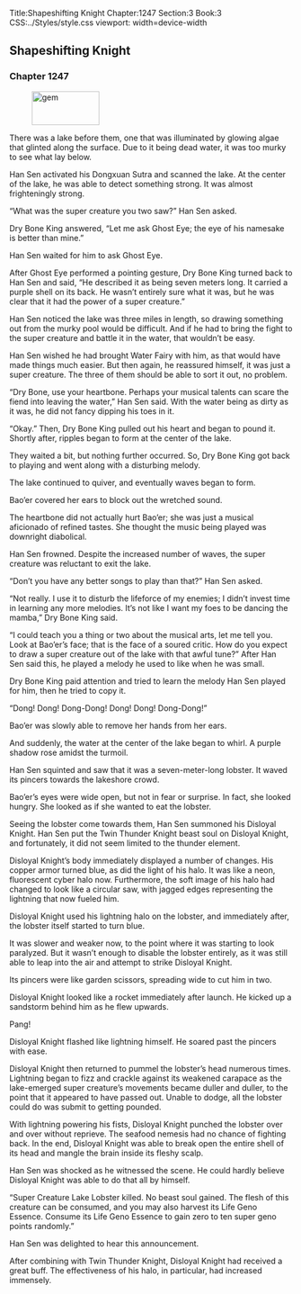Title:Shapeshifting Knight 
Chapter:1247 
Section:3 
Book:3 
CSS:../Styles/style.css 
viewport: width=device-width
  
## Shapeshifting Knight
### Chapter 1247
  
<figure>
	<img src="../Images/gem.gif" alt="gem" id="gem" width="120" height="60" />
</figure>
  

  
There was a lake before them, one that was illuminated by glowing algae that glinted along the surface. Due to it being dead water, it was too murky to see what lay below.

Han Sen activated his Dongxuan Sutra and scanned the lake. At the center of the lake, he was able to detect something strong. It was almost frighteningly strong.

“What was the super creature you two saw?” Han Sen asked.

Dry Bone King answered, “Let me ask Ghost Eye; the eye of his namesake is better than mine.”

Han Sen waited for him to ask Ghost Eye.

After Ghost Eye performed a pointing gesture, Dry Bone King turned back to Han Sen and said, “He described it as being seven meters long. It carried a purple shell on its back. He wasn’t entirely sure what it was, but he was clear that it had the power of a super creature.”

Han Sen noticed the lake was three miles in length, so drawing something out from the murky pool would be difficult. And if he had to bring the fight to the super creature and battle it in the water, that wouldn’t be easy.

Han Sen wished he had brought Water Fairy with him, as that would have made things much easier. But then again, he reassured himself, it was just a super creature. The three of them should be able to sort it out, no problem.

“Dry Bone, use your heartbone. Perhaps your musical talents can scare the fiend into leaving the water,” Han Sen said. With the water being as dirty as it was, he did not fancy dipping his toes in it.

“Okay.” Then, Dry Bone King pulled out his heart and began to pound it. Shortly after, ripples began to form at the center of the lake.

They waited a bit, but nothing further occurred. So, Dry Bone King got back to playing and went along with a disturbing melody.

The lake continued to quiver, and eventually waves began to form.

Bao’er covered her ears to block out the wretched sound.

The heartbone did not actually hurt Bao’er; she was just a musical aficionado of refined tastes. She thought the music being played was downright diabolical.

Han Sen frowned. Despite the increased number of waves, the super creature was reluctant to exit the lake.

“Don’t you have any better songs to play than that?” Han Sen asked.

“Not really. I use it to disturb the lifeforce of my enemies; I didn’t invest time in learning any more melodies. It’s not like I want my foes to be dancing the mamba,” Dry Bone King said.

“I could teach you a thing or two about the musical arts, let me tell you. Look at Bao’er’s face; that is the face of a soured critic. How do you expect to draw a super creature out of the lake with that awful tune?” After Han Sen said this, he played a melody he used to like when he was small.

Dry Bone King paid attention and tried to learn the melody Han Sen played for him, then he tried to copy it.

“Dong! Dong! Dong-Dong! Dong! Dong! Dong-Dong!”

Bao’er was slowly able to remove her hands from her ears.

And suddenly, the water at the center of the lake began to whirl. A purple shadow rose amidst the turmoil.

Han Sen squinted and saw that it was a seven-meter-long lobster. It waved its pincers towards the lakeshore crowd.

Bao’er’s eyes were wide open, but not in fear or surprise. In fact, she looked hungry. She looked as if she wanted to eat the lobster.

Seeing the lobster come towards them, Han Sen summoned his Disloyal Knight. Han Sen put the Twin Thunder Knight beast soul on Disloyal Knight, and fortunately, it did not seem limited to the thunder element.

Disloyal Knight’s body immediately displayed a number of changes. His copper armor turned blue, as did the light of his halo. It was like a neon, fluorescent cyber halo now. Furthermore, the soft image of his halo had changed to look like a circular saw, with jagged edges representing the lightning that now fueled him.

Disloyal Knight used his lightning halo on the lobster, and immediately after, the lobster itself started to turn blue.

It was slower and weaker now, to the point where it was starting to look paralyzed. But it wasn’t enough to disable the lobster entirely, as it was still able to leap into the air and attempt to strike Disloyal Knight.

Its pincers were like garden scissors, spreading wide to cut him in two.

Disloyal Knight looked like a rocket immediately after launch. He kicked up a sandstorm behind him as he flew upwards.

Pang!

Disloyal Knight flashed like lightning himself. He soared past the pincers with ease.

Disloyal Knight then returned to pummel the lobster’s head numerous times. Lightning began to fizz and crackle against its weakened carapace as the lake-emerged super creature’s movements became duller and duller, to the point that it appeared to have passed out. Unable to dodge, all the lobster could do was submit to getting pounded.

With lightning powering his fists, Disloyal Knight punched the lobster over and over without reprieve. The seafood nemesis had no chance of fighting back. In the end, Disloyal Knight was able to break open the entire shell of its head and mangle the brain inside its fleshy scalp.

Han Sen was shocked as he witnessed the scene. He could hardly believe Disloyal Knight was able to do that all by himself.

“Super Creature Lake Lobster killed. No beast soul gained. The flesh of this creature can be consumed, and you may also harvest its Life Geno Essence. Consume its Life Geno Essence to gain zero to ten super geno points randomly.”

Han Sen was delighted to hear this announcement.

After combining with Twin Thunder Knight, Disloyal Knight had received a great buff. The effectiveness of his halo, in particular, had increased immensely.